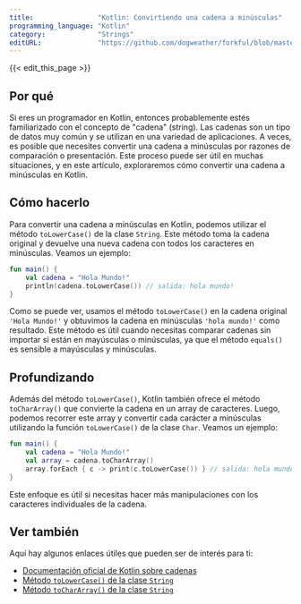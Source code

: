 ```yaml
---
title:                "Kotlin: Convirtiendo una cadena a minúsculas"
programming_language: "Kotlin"
category:             "Strings"
editURL:              "https://github.com/dogweather/forkful/blob/master/content/es/kotlin/converting-a-string-to-lower-case.md"
---
```


{{< edit_this_page >}}

## Por qué

Si eres un programador en Kotlin, entonces probablemente estés familiarizado con el concepto de "cadena" (string). Las cadenas son un tipo de datos muy común y se utilizan en una variedad de aplicaciones. A veces, es posible que necesites convertir una cadena a minúsculas por razones de comparación o presentación. Este proceso puede ser útil en muchas situaciones, y en este artículo, exploraremos cómo convertir una cadena a minúsculas en Kotlin.

## Cómo hacerlo

Para convertir una cadena a minúsculas en Kotlin, podemos utilizar el método `toLowerCase()` de la clase `String`. Este método toma la cadena original y devuelve una nueva cadena con todos los caracteres en minúsculas. Veamos un ejemplo:

```Kotlin
fun main() {
    val cadena = "Hola Mundo!"
    println(cadena.toLowerCase()) // salida: hola mundo!
}
```

Como se puede ver, usamos el método `toLowerCase()` en la cadena original `'Hola Mundo!'` y obtuvimos la cadena en minúsculas `'hola mundo!'` como resultado. Este método es útil cuando necesitas comparar cadenas sin importar si están en mayúsculas o minúsculas, ya que el método `equals()` es sensible a mayúsculas y minúsculas.

## Profundizando

Además del método `toLowerCase()`, Kotlin también ofrece el método `toCharArray()` que convierte la cadena en un array de caracteres. Luego, podemos recorrer este array y convertir cada carácter a minúsculas utilizando la función `toLowerCase()` de la clase `Char`. Veamos un ejemplo:

```Kotlin
fun main() {
    val cadena = "Hola Mundo!"
    val array = cadena.toCharArray()
    array.forEach { c -> print(c.toLowerCase()) } // salida: hola mundo!
}
```

Este enfoque es útil si necesitas hacer más manipulaciones con los caracteres individuales de la cadena.

## Ver también

Aquí hay algunos enlaces útiles que pueden ser de interés para ti:

- [Documentación oficial de Kotlin sobre cadenas](https://kotlinlang.org/docs/reference/strings.html)
- [Método `toLowerCase()` de la clase `String`](https://kotlinlang.org/api/latest/jvm/stdlib/kotlin.text/to-lower-case.html)
- [Método `toCharArray()` de la clase `String`](https://kotlinlang.org/api/latest/jvm/stdlib/kotlin.text/to-char-array.html)